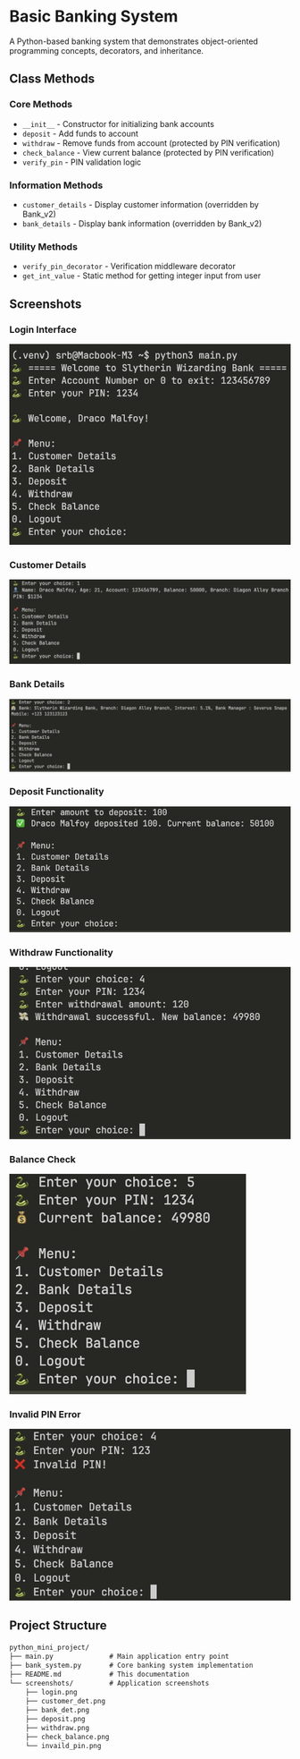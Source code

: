 # Basic Banking System

A Python-based banking system that demonstrates object-oriented programming concepts, decorators, and inheritance.

## Class Methods

### Core Methods

- `__init__` - Constructor for initializing bank accounts
- `deposit` - Add funds to account
- `withdraw` - Remove funds from account (protected by PIN verification)
- `check_balance` - View current balance (protected by PIN verification)
- `verify_pin` - PIN validation logic

### Information Methods

- `customer_details` - Display customer information (overridden by Bank_v2)
- `bank_details` - Display bank information (overridden by Bank_v2)

### Utility Methods

- `verify_pin_decorator` - Verification middleware decorator
- `get_int_value` - Static method for getting integer input from user

## Screenshots

### Login Interface

![Login Screen](./screenshots/login.png)

### Customer Details

![Customer Details](./screenshots/customer_det.png)

### Bank Details

![Bank Details](./screenshots/bank_det.png)

### Deposit Functionality

![Deposit](./screenshots/deposit.png)

### Withdraw Functionality

![Withdraw](./screenshots/withdraw.png)

### Balance Check

![Check Balance](./screenshots/check_balance.png)

### Invalid PIN Error

![Invalid PIN](./screenshots/invaild_pin.png)

## Project Structure

```
python_mini_project/
├── main.py              # Main application entry point
├── bank_system.py       # Core banking system implementation
├── README.md            # This documentation
└── screenshots/         # Application screenshots
    ├── login.png
    ├── customer_det.png
    ├── bank_det.png
    ├── deposit.png
    ├── withdraw.png
    ├── check_balance.png
    └── invaild_pin.png
```